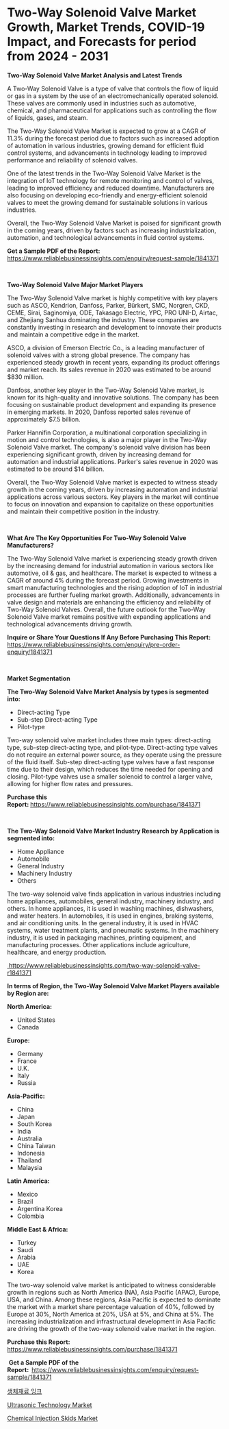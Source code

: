 <p><h1>Two-Way Solenoid Valve Market Growth, Market Trends, COVID-19 Impact, and Forecasts for period from 2024 - 2031</h1></p><p><strong>Two-Way Solenoid Valve Market Analysis and Latest Trends</strong></p>
<p><p>A Two-Way Solenoid Valve is a type of valve that controls the flow of liquid or gas in a system by the use of an electromechanically operated solenoid. These valves are commonly used in industries such as automotive, chemical, and pharmaceutical for applications such as controlling the flow of liquids, gases, and steam.</p><p>The Two-Way Solenoid Valve Market is expected to grow at a CAGR of 11.3% during the forecast period due to factors such as increased adoption of automation in various industries, growing demand for efficient fluid control systems, and advancements in technology leading to improved performance and reliability of solenoid valves.</p><p>One of the latest trends in the Two-Way Solenoid Valve Market is the integration of IoT technology for remote monitoring and control of valves, leading to improved efficiency and reduced downtime. Manufacturers are also focusing on developing eco-friendly and energy-efficient solenoid valves to meet the growing demand for sustainable solutions in various industries.</p><p>Overall, the Two-Way Solenoid Valve Market is poised for significant growth in the coming years, driven by factors such as increasing industrialization, automation, and technological advancements in fluid control systems.</p></p>
<p><strong>Get a Sample PDF of the Report:&nbsp;</strong> <a href="https://www.reliablebusinessinsights.com/enquiry/request-sample/1841371">https://www.reliablebusinessinsights.com/enquiry/request-sample/1841371</a></p>
<p>&nbsp;</p>
<p><strong>Two-Way Solenoid Valve Major Market Players</strong></p>
<p><p>The Two-Way Solenoid Valve market is highly competitive with key players such as ASCO, Kendrion, Danfoss, Parker, Bürkert, SMC, Norgren, CKD, CEME, Sirai, Saginomiya, ODE, Takasago Electric, YPC, PRO UNI-D, Airtac, and Zhejiang Sanhua dominating the industry. These companies are constantly investing in research and development to innovate their products and maintain a competitive edge in the market.</p><p>ASCO, a division of Emerson Electric Co., is a leading manufacturer of solenoid valves with a strong global presence. The company has experienced steady growth in recent years, expanding its product offerings and market reach. Its sales revenue in 2020 was estimated to be around $830 million.</p><p>Danfoss, another key player in the Two-Way Solenoid Valve market, is known for its high-quality and innovative solutions. The company has been focusing on sustainable product development and expanding its presence in emerging markets. In 2020, Danfoss reported sales revenue of approximately $7.5 billion.</p><p>Parker Hannifin Corporation, a multinational corporation specializing in motion and control technologies, is also a major player in the Two-Way Solenoid Valve market. The company's solenoid valve division has been experiencing significant growth, driven by increasing demand for automation and industrial applications. Parker's sales revenue in 2020 was estimated to be around $14 billion.</p><p>Overall, the Two-Way Solenoid Valve market is expected to witness steady growth in the coming years, driven by increasing automation and industrial applications across various sectors. Key players in the market will continue to focus on innovation and expansion to capitalize on these opportunities and maintain their competitive position in the industry.</p></p>
<p>&nbsp;</p>
<p><strong>What Are The Key Opportunities For Two-Way Solenoid Valve Manufacturers?</strong></p>
<p><p>The Two-Way Solenoid Valve market is experiencing steady growth driven by the increasing demand for industrial automation in various sectors like automotive, oil & gas, and healthcare. The market is expected to witness a CAGR of around 4% during the forecast period. Growing investments in smart manufacturing technologies and the rising adoption of IoT in industrial processes are further fueling market growth. Additionally, advancements in valve design and materials are enhancing the efficiency and reliability of Two-Way Solenoid Valves. Overall, the future outlook for the Two-Way Solenoid Valve market remains positive with expanding applications and technological advancements driving growth.</p></p>
<p><strong>Inquire or Share Your Questions If Any Before Purchasing This Report:</strong> <a href="https://www.reliablebusinessinsights.com/enquiry/pre-order-enquiry/1841371">https://www.reliablebusinessinsights.com/enquiry/pre-order-enquiry/1841371</a></p>
<p>&nbsp;</p>
<p><strong>Market Segmentation</strong></p>
<p><strong>The Two-Way Solenoid Valve Market Analysis by types is segmented into:</strong></p>
<p><ul><li>Direct-acting Type</li><li>Sub-step Direct-acting Type</li><li>Pilot-type</li></ul></p>
<p><p>Two-way solenoid valve market includes three main types: direct-acting type, sub-step direct-acting type, and pilot-type. Direct-acting type valves do not require an external power source, as they operate using the pressure of the fluid itself. Sub-step direct-acting type valves have a fast response time due to their design, which reduces the time needed for opening and closing. Pilot-type valves use a smaller solenoid to control a larger valve, allowing for higher flow rates and pressures.</p></p>
<p><strong>Purchase this Report:&nbsp;</strong><a href="https://www.reliablebusinessinsights.com/purchase/1841371">https://www.reliablebusinessinsights.com/purchase/1841371</a></p>
<p>&nbsp;</p>
<p><strong>The Two-Way Solenoid Valve Market Industry Research by Application is segmented into:</strong></p>
<p><ul><li>Home Appliance</li><li>Automobile</li><li>General Industry</li><li>Machinery Industry</li><li>Others</li></ul></p>
<p><p>The two-way solenoid valve finds application in various industries including home appliances, automobiles, general industry, machinery industry, and others. In home appliances, it is used in washing machines, dishwashers, and water heaters. In automobiles, it is used in engines, braking systems, and air conditioning units. In the general industry, it is used in HVAC systems, water treatment plants, and pneumatic systems. In the machinery industry, it is used in packaging machines, printing equipment, and manufacturing processes. Other applications include agriculture, healthcare, and energy production.</p></p>
<p><a href="https://www.reliablebusinessinsights.com/two-way-solenoid-valve-r1841371">&nbsp;https://www.reliablebusinessinsights.com/two-way-solenoid-valve-r1841371</a></p>
<p><strong>In terms of Region, the Two-Way Solenoid Valve Market Players available by Region are:</strong></p>
<p>
    <p> <strong> North America: </strong>
        <ul>
            <li>United States</li>
            <li>Canada</li>
        </ul>
        </p> 
    <p> <strong> Europe: </strong>
        <ul>
            <li>Germany</li>
            <li>France</li>
            <li>U.K.</li>
            <li>Italy</li>
            <li>Russia</li>
        </ul>
        </p> 
    <p> <strong> Asia-Pacific: </strong>
        <ul>
            <li>China</li>
            <li>Japan</li>
            <li>South Korea</li>
            <li>India</li>
            <li>Australia</li>
            <li>China Taiwan</li>
            <li>Indonesia</li>
            <li>Thailand</li>
            <li>Malaysia</li>
        </ul>
        </p> 
    <p> <strong> Latin America: </strong>
        <ul>
            <li>Mexico</li>
            <li>Brazil</li>
            <li>Argentina Korea</li>
            <li>Colombia</li>
        </ul>
        </p> 
    <p> <strong> Middle East & Africa: </strong>
        <ul>
            <li>Turkey</li>
            <li>Saudi</li>
            <li>Arabia</li>
            <li>UAE</li>
            <li>Korea</li>
        </ul>
    </p>
    </p>
<p><p>The two-way solenoid valve market is anticipated to witness considerable growth in regions such as North America (NA), Asia Pacific (APAC), Europe, USA, and China. Among these regions, Asia Pacific is expected to dominate the market with a market share percentage valuation of 40%, followed by Europe at 30%, North America at 20%, USA at 5%, and China at 5%. The increasing industrialization and infrastructural development in Asia Pacific are driving the growth of the two-way solenoid valve market in the region.</p></p>
<p><strong>Purchase this Report: </strong><a href="https://www.reliablebusinessinsights.com/purchase/1841371">https://www.reliablebusinessinsights.com/purchase/1841371</a></p>
<p>&nbsp;<strong>Get a Sample PDF of the Report:&nbsp;&nbsp;</strong><a href="https://www.reliablebusinessinsights.com/enquiry/request-sample/1841371">https://www.reliablebusinessinsights.com/enquiry/request-sample/1841371</a></p>
<p><strong></strong></p>
<p><p><a href="https://github.com/alfitoms13/Market-Research-Report-List-1/blob/main/6116274176578.md">생체재료 잉크</a></p><p><a href="https://github.com/AKSHATREPORTPRIME/Market-Research-Report-List-5/blob/main/ultrasonic-technology-market.md">Ultrasonic Technology Market</a></p><p><a href="https://github.com/riwar777/Market-Research-Report-List-1/blob/main/chemical-injection-skids-market.md">Chemical Injection Skids Market</a></p></p>